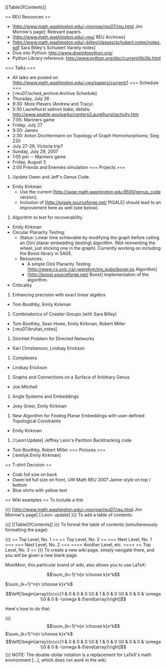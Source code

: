 [[TableOfContents]]

== REU Resources ==
 * [http://www.math.washington.edu/~morrow/reu07/reu.html Jim Morrow's page]: Relevant papers.
 * [http://www.math.washington.edu/~reu/ REU Archives]
 * [http://www.math.washington.edu/~billey/classes/schubert.notes/notes.pdf Sara Billey's Schubert Variety notes]
 * Dive into Python: http://www.diveintopython.org/
 * Python Library reference: http://www.python.org/doc/current/lib/lib.html

=== Talks ===
 *  All talks are posted on [http://www.math.washington.edu/~reu/papers/current/]
=== Schedule ===
 * [:reu07/sched_archive:Archive Schedule]
 * Thursday, July 26
  * 9:30: More Plexers (Andrew and Tracy)
  * 5:30 Laurelhurst salmon bake; details:   http://www.seattle.gov/parks/centers/Laurelhurst/activity.htm
  * 7:05: Mariners game
 * Friday, July 27
  * 9:30: James
  * 2:30: Anton Dochtermann on Topology of Graph Homomorphisms; Sieg 220
  * July 27-29, Victoria trip?
 * Sunday, July 29, 2007
  * 1:05 pm -- Mariners game
 * Friday, August 3
  * 2:00 Friends and Enemies simulation
=== Projects ===
 1. Update Owen and Jeff's Genus Code.
  * Emily Kirkman
    * Use the current [http://sage.math.washington.edu:8500/genus_code version].
    * Inclusion of [http://pigale.sourceforge.net/ PIGALE] should lead to an improvement here as well (see below).
 1. Algorithm to test for recoverability
  * Emily Kirkman
  * Circular Planarity Testing: 
    * Status: Linear time achievable by modifying the graph before calling an O(n) planar embedding (testing) algorithm.  (Not reinventing the wheel, just sticking one in the graph).  Currently working on including the Boost library in SAGE.
    * Resources: 
      * A simple O(n) Planarity Testing [http://www.cs.uvic.ca/~wendym/my_pubs/boyer.ps Algorithm]
      * [http://boost.sourceforge.net/ Boost] implementation of the algorithm.
  * Criticality
 1. Enhancing precision with exact linear algebra
  * Tom Boothby, Emily Kirkman
 1. Combinatorics of Coxeter Groups (with Sara Billey)
  * Tom Boothby, Sean Howe, Emily Kirkman, Robert Miller
  * [:reu07/bruhat_notes]
 1. Dirichlet Problem for Directed Networks
  * Kari Christianson, Lindsay Erickson
 1. Complexers
  * Lindsay Erickson
 1. Graphs and Connections on a Surface of Arbitrary Genus
  * Joe Mitchell
 1. Angle Systems and Embeddings
  * Joey Greer, Emily Kirkman
 1. New Algorithm for Finding Planar Embeddings with user-defined Topological Constraints
  * Emily Kirkman
 1. [:Leon:Update] Jeffrey Leon's Partition Backtracking code
  * Tom Boothby, Robert Miller
=== Pictures ===
 * [:emilyk:Emily Kirkman]

== T-shirt Decision ==
 * Crab full size on back
 * Owen'ed full size on front, UW Math REU 2007 Jaime-style on top / bottom
 * Blue shirts with yellow text

== Wiki examples ==
To include a link:

{{{
[http://www.math.washington.edu/~morrow/reu07/reu.html Jim Morrow's page]
[:Leon: update]
}}}
To add a table of contents:

{{{
[[TableOfContents]]
}}}
To format the table of contents (simultaneously formatting the page):

{{{
== Top Level, No. 1 ==
== Top Level, No. 2 ==
=== Next Level, No. 1 ===
=== Next Level, No. 2 ===
==== Another Level, etc. ====
== Top Level, No. 3 ==
}}}
To create a new wiki page, simply navigate there, and you will be given a new blank page.

MoinMoin, this particular brand of wiki, also allows you to use LaTeX:

$$\sum_{k=1}^n{n \choose k}x^k$$

$\sum_{k=1}^n{n \choose k}x^k$

$$\left[\begin{array}{cccc}1 & 0 & 0 & 0 \\0 & 1 & 0 & 0 \\0 & 0 & 0 & \omega \\0 & 0 & -\omega & 0\end{array}\right]$$

Here's how to do that:

{{{
$$\sum_{k=1}^n{n \choose k}x^k$$
$\sum_{k=1}^n{n \choose k}x^k$
$$\left[\begin{array}{cccc}1 & 0 & 0 & 0 \\0 & 1 & 0 & 0 \\0 & 0 & 0 & \omega \\0 & 0 & -\omega & 0\end{array}\right]$$
}}}
NOTE: The double-dollar notation is a replacement for LaTeX's math environment \[...\], which does not work in the wiki.
